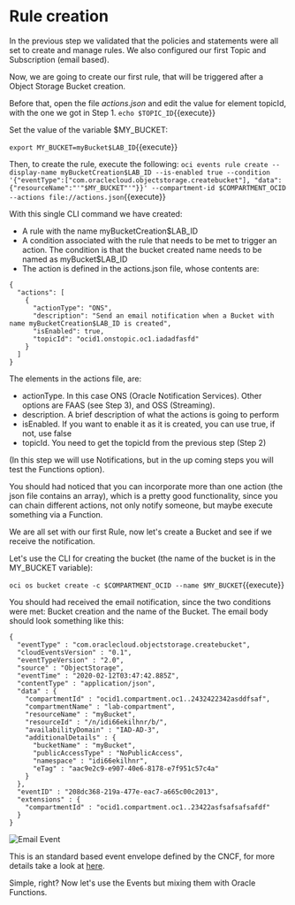 # Rule creation

In the previous step we validated that the policies and statements were all set to create and manage rules.
We also configured our first Topic and Subscription (email based). 

Now, we are going to create our first rule, that will be triggered after a Object Storage Bucket creation.

Before that, open the file *actions.json* and edit the value for element topicId, with the one we got in Step 1.
`echo $TOPIC_ID`{{execute}}

Set the value of the variable $MY_BUCKET:

`export MY_BUCKET=myBucket$LAB_ID`{{execute}}

Then, to create the rule, execute the following:
`oci events rule create --display-name myBucketCreation$LAB_ID --is-enabled true --condition '{"eventType":["com.oraclecloud.objectstorage.createbucket"], "data": {"resourceName":"'"$MY_BUCKET"'"}}' --compartment-id $COMPARTMENT_OCID --actions file://actions.json`{{execute}}

With this single CLI command we have created:
- A rule with the name myBucketCreation$LAB_ID
- A condition associated with the rule that needs to be met to trigger an action. The condition is that the bucket created name needs to be named 
as myBucket$LAB_ID
- The action is defined in the actions.json file, whose contents are:

~~~~
{
  "actions": [
    {
      "actionType": "ONS",
      "description": "Send an email notification when a Bucket with name myBucketCreation$LAB_ID is created",
      "isEnabled": true,
      "topicId": "ocid1.onstopic.oc1.iadadfasfd"
    }
  ]
}
~~~~

The elements in the actions file, are:
- actionType. In this case ONS (Oracle Notification Services). Other options are FAAS (see Step 3), and OSS (Streaming).
- description. A brief description of what the actions is going to perform
- isEnabled. If you want to enable it as it is created, you can use true, if not, use false
- topicId. You need to get the topicId from the previous step (Step 2)

(In this step we will use Notifications, but in the up coming steps you will test the Functions option).

You should had noticed that you can incorporate more than one action (the json file contains an array), which is a pretty good functionality, since you can 
chain different actions, not only notify someone, but maybe execute something via a Function.

We are all set with our first Rule, now let's create a Bucket and see if we receive the notification.

Let's use the CLI for creating the bucket (the name of the bucket is in the MY_BUCKET variable):

`oci os bucket create -c $COMPARTMENT_OCID --name $MY_BUCKET`{{execute}}

You should had received the email notification, since the two conditions were met: Bucket creation and the name of the Bucket. The email body should look
something like this:
~~~~
{
  "eventType" : "com.oraclecloud.objectstorage.createbucket",
  "cloudEventsVersion" : "0.1",
  "eventTypeVersion" : "2.0",
  "source" : "ObjectStorage",
  "eventTime" : "2020-02-12T03:47:42.885Z",
  "contentType" : "application/json",
  "data" : {
    "compartmentId" : "ocid1.compartment.oc1..2432422342asddfsaf",
    "compartmentName" : "lab-compartment",
    "resourceName" : "myBucket",
    "resourceId" : "/n/idi66ekilhnr/b/",
    "availabilityDomain" : "IAD-AD-3",
    "additionalDetails" : {
      "bucketName" : "myBucket",
      "publicAccessType" : "NoPublicAccess",
      "namespace" : "idi66ekilhnr",
      "eTag" : "aac9e2c9-e907-40e6-8178-e7f951c57c4a"
    }
  },
  "eventID" : "208dc368-219a-477e-eac7-a665c00c2013",
  "extensions" : {
    "compartmentId" : "ocid1.compartment.oc1..23422asfsafsafsafdf"
  }
}
~~~~

![Email Event](/RedExpertAlliance/courses/oci-course/infrastructure-events-notifications-streaming-oci/assets/emailEvent2.jpg)


This is an standard based event envelope defined by the CNCF, for more details take a look at [here](https://github.com/cloudevents/spec "cloudevents envelope").


Simple, right? Now let's use the Events but mixing them with Oracle Functions.

